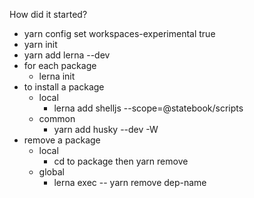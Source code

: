 How did it started?
* yarn config set workspaces-experimental true
* yarn init
* yarn add lerna --dev
* for each package 
  * lerna init
* to install a package
  * local
    * lerna add shelljs --scope=@statebook/scripts
  * common
    * yarn add husky --dev -W
* remove a package
  * local
    * cd to package then yarn remove <package name>
  * global
    * lerna exec -- yarn remove dep-name